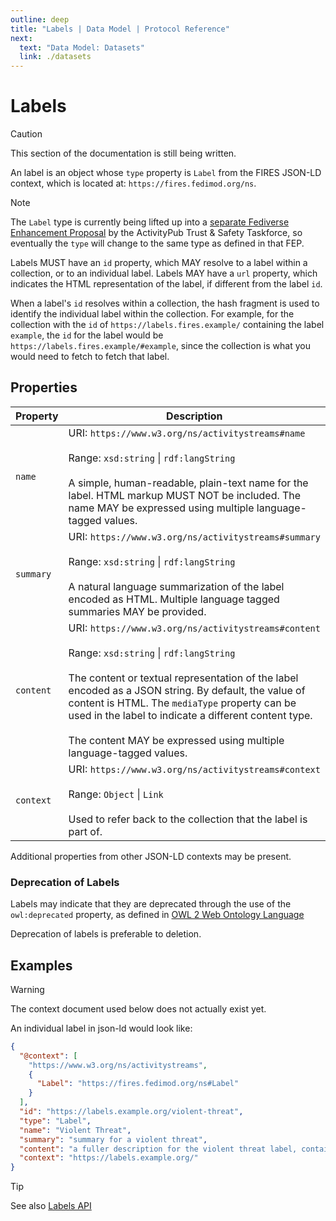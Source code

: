 ```yaml
---
outline: deep
title: "Labels | Data Model | Protocol Reference"
next:
  text: "Data Model: Datasets"
  link: ./datasets
---
```


# Labels

> [!CAUTION]
> This section of the documentation is still being written.

An label is an object whose `type` property is `Label` from the FIRES JSON-LD context, which is located at: `https://fires.fedimod.org/ns`.

> [!NOTE]
> The `Label` type is currently being lifted up into a [separate Fediverse Enhancement Proposal](https://github.com/swicg/activitypub-trust-and-safety/issues/84) by the ActivityPub Trust & Safety Taskforce, so eventually the `type` will change to the same type as defined in that FEP.

Labels MUST have an `id` property, which MAY resolve to a label within a collection, or to an individual label. Labels MAY have a `url` property, which indicates the HTML representation of the label, if different from the label `id`.

When a label's `id` resolves within a collection, the hash fragment is used to identify the individual label within the collection. For example, for the collection with the `id` of `https://labels.fires.example/` containing the label `example`, the `id` for the label would be `https://labels.fires.example/#example`, since the collection is what you would need to fetch to fetch that label.

## Properties

| Property      | Description |
| ----------- | ----------- |
| `name`      | URI: `https://www.w3.org/ns/activitystreams#name` <br><br>Range: `xsd:string` &#124; `rdf:langString` <br><br> A simple, human-readable, plain-text name for the label. HTML markup MUST NOT be included. The name MAY be expressed using multiple language-tagged values. |
| `summary`   | URI: `https://www.w3.org/ns/activitystreams#summary` <br><br>Range: `xsd:string` &#124; `rdf:langString` <br><br> A natural language summarization of the label encoded as HTML. Multiple language tagged summaries MAY be provided. |
| `content`   | URI: `https://www.w3.org/ns/activitystreams#content` <br><br>Range: `xsd:string` &#124; `rdf:langString` <br><br>  The content or textual representation of the label encoded as a JSON string. By default, the value of content is HTML. The `mediaType` property can be used in the label to indicate a different content type.<br><br>The content MAY be expressed using multiple language-tagged values. |
| `context`   | URI: `https://www.w3.org/ns/activitystreams#context`<br><br>Range: `Object` &#124; `Link`<br><br>Used to refer back to the collection that the label is part of. |

Additional properties from other JSON-LD contexts may be present.

### Deprecation of Labels

Labels may indicate that they are deprecated through the use of the `owl:deprecated` property, as defined in [OWL 2 Web Ontology Language][1]

Deprecation of labels is preferable to deletion.

[1]: https://www.w3.org/TR/2012/REC-owl2-syntax-20121211/

## Examples

> [!WARNING]
> The context document used below does not actually exist yet.

An individual label in json-ld would look like:

```json
{
  "@context": [
    "https://www.w3.org/ns/activitystreams",
    {
      "Label": "https://fires.fedimod.org/ns#Label"
    }
  ],
  "id": "https://labels.example.org/violent-threat",
  "type": "Label",
  "name": "Violent Threat",
  "summary": "summary for a violent threat",
  "content": "a fuller description for the violent threat label, contains HTML",
  "context": "https://labels.example.org/"
}
```

> [!TIP]
> See also [Labels API](../api/labels)
